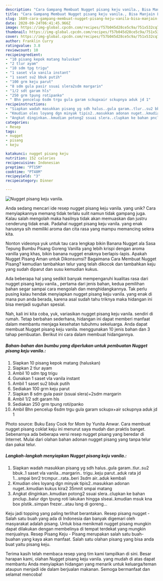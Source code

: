```yaml
---
description: "Cara Gampang Membuat Nugget pisang keju vanila., Bisa Manjain Lidah"
title: "Cara Gampang Membuat Nugget pisang keju vanila., Bisa Manjain Lidah"
slug: 1689-cara-gampang-membuat-nugget-pisang-keju-vanila-bisa-manjain-lidah
date: 2020-09-24T06:41:45.966Z
image: https://img-global.cpcdn.com/recipes/f57b045d28ce5c9a/751x532cq70/nugget-pisang-keju-vanila-foto-resep-utama.jpg
thumbnail: https://img-global.cpcdn.com/recipes/f57b045d28ce5c9a/751x532cq70/nugget-pisang-keju-vanila-foto-resep-utama.jpg
cover: https://img-global.cpcdn.com/recipes/f57b045d28ce5c9a/751x532cq70/nugget-pisang-keju-vanila-foto-resep-utama.jpg
author: Franklin Curry
ratingvalue: 3.8
reviewcount: 10
recipeingredient:
- "10 pisang kepok matang haluskan"
- "2 tlur ayam"
- "10 sdm tpg trigu"
- "1 saset vla vanila instant"
- "1 saset su2 bbuk putih"
- "100 grm keju parut"
- "8 sdm gula pasir ssuai slera2sdm margarin"
- "1/2 sdt garam hls"
- "250 grm tpung rotipanko"
- " Bhn pencelup 6sdm trgu gula garam sckupxair sckupnya aduk jd 1"
recipeinstructions:
- "Siapkan wadah masukkan pisang yg sdh halus..gula garam..tlur..su2 bbuk..1 saset vla vanila...margarin.. trigu..keju parut..aduk rata jd 1...smpai bnr2 trcmpur...rata..beri 3sdm air..aduk kembali"
- "Kmudian oles loyang dgn minyak tipis2..masukkan adonan nuget..kmudian kukus kira2 35mnit smpai matang"
- "Angkat dinginkan..kmudian potong2 ssuai slera..clupkan ke bahan pnclup..balur dgn tpung roti lakukan hingga slseai..kmudian msuk kna box plstik..simpan frezer...atau lsng di goreng..."
categories:
- Resep
tags:
- nugget
- pisang
- keju

katakunci: nugget pisang keju 
nutrition: 152 calories
recipecuisine: Indonesian
preptime: "PT15M"
cooktime: "PT48M"
recipeyield: "3"
recipecategory: Dinner

---
```



![Nugget pisang keju vanila.](https://img-global.cpcdn.com/recipes/f57b045d28ce5c9a/751x532cq70/nugget-pisang-keju-vanila-foto-resep-utama.jpg)

Anda sedang mencari ide resep nugget pisang keju vanila. yang unik? Cara menyiapkannya memang tidak terlalu sulit namun tidak gampang juga. Kalau salah mengolah maka hasilnya tidak akan memuaskan dan justru cenderung tidak enak. Padahal nugget pisang keju vanila. yang enak harusnya sih memiliki aroma dan cita rasa yang mampu memancing selera kita.

Nonton videonya yuk untuk tau cara lengkap bikin Banana Nugget ala Sasa Tepung Bumbu Pisang Goreng Vanilla yang lebih krispi dengan aroma vanilla yang khas, bikin banana nugget enaknya berlapis-lapis. Apakah Nugget Pisang Aman untuk Dikonsumsi? Bagaimana Cara Membuat Nugget Pisang? kemudian tambahkan telur yang telah dikocok dan tambahkan keju yang sudah diparut dan susu kemudian kukus.

Ada beberapa hal yang sedikit banyak mempengaruhi kualitas rasa dari nugget pisang keju vanila., pertama dari jenis bahan, kedua pemilihan bahan segar sampai cara mengolah dan menghidangkannya. Tak perlu pusing kalau hendak menyiapkan nugget pisang keju vanila. yang enak di mana pun anda berada, karena asal sudah tahu triknya maka hidangan ini bisa menjadi suguhan spesial.


Nah, kali ini kita coba, yuk, variasikan nugget pisang keju vanila. sendiri di rumah. Tetap berbahan sederhana, hidangan ini dapat memberi manfaat dalam membantu menjaga kesehatan tubuhmu sekeluarga. Anda dapat membuat Nugget pisang keju vanila. menggunakan 10 jenis bahan dan 3 tahap pembuatan. Berikut ini cara dalam membuat hidangannya.

<!--inarticleads1-->

##### Bahan-bahan dan bumbu yang diperlukan untuk pembuatan Nugget pisang keju vanila.:

1. Siapkan 10 pisang kepok matang (haluskan)
1. Siapkan 2 tlur ayam
1. Ambil 10 sdm tpg trigu
1. Gunakan 1 saset vla vanila instant
1. Ambil 1 saset su2 bbuk putih
1. Sediakan 100 grm keju parut
1. Siapkan 8 sdm gula pasir (ssuai slera)+2sdm margarin
1. Ambil 1/2 sdt garam hls
1. Sediakan 250 grm tpung roti/panko
1. Ambil  Bhn pencelup 6sdm trgu gula garam sckupx+air sckupnya aduk jd 1


Photo source: Buku Easy Cook for Mom by Yunita Anwar. Cara membuat nugget pisang coklat keju ini menurut saya mudah dan praktis banget. Sebenarnya ada beberapa versi resep nugget pisang yang beredar di Internet. Mulai dari olahan bahan adonan nugget pisang yang tanpa telur dan pakai telur. 

<!--inarticleads2-->

##### Langkah-langkah menyiapkan Nugget pisang keju vanila.:

1. Siapkan wadah masukkan pisang yg sdh halus..gula garam..tlur..su2 bbuk..1 saset vla vanila...margarin.. trigu..keju parut..aduk rata jd 1...smpai bnr2 trcmpur...rata..beri 3sdm air..aduk kembali
1. Kmudian oles loyang dgn minyak tipis2..masukkan adonan nuget..kmudian kukus kira2 35mnit smpai matang
1. Angkat dinginkan..kmudian potong2 ssuai slera..clupkan ke bahan pnclup..balur dgn tpung roti lakukan hingga slseai..kmudian msuk kna box plstik..simpan frezer...atau lsng di goreng...


Keju jadi topping yang paling terlihat berantakan. Resep pisang nugget - Salah satu buah yang ada di Indonesia dan banyak digemari oleh masyarakat adalah pisang. Untuk bisa menikmati nugget pisang mungkin dapat dilakukan dengan membelinya di tempat terdekat yang mungkin menjualnya. Resep Pisang Keju - Pisang merupakan salah satu buah-buahan yang kaya akan manfaat. Salah satu olahan pisang yang bisa anda buat yaitu pisang keju. 

Terima kasih telah membaca resep yang tim kami tampilkan di sini. Besar harapan kami, olahan Nugget pisang keju vanila. yang mudah di atas dapat membantu Anda menyiapkan hidangan yang menarik untuk keluarga/teman ataupun menjadi ide dalam berjualan makanan. Semoga bermanfaat dan selamat mencoba!
